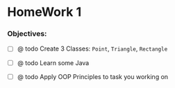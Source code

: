 # HomeWork 1

### Objectives:
  * [ ] @ todo Create 3 Classes: `Point`, `Triangle`, `Rectangle`
  * [ ] @ todo Learn some Java
  * [ ] @ todo Apply OOP Principles to task you working on



